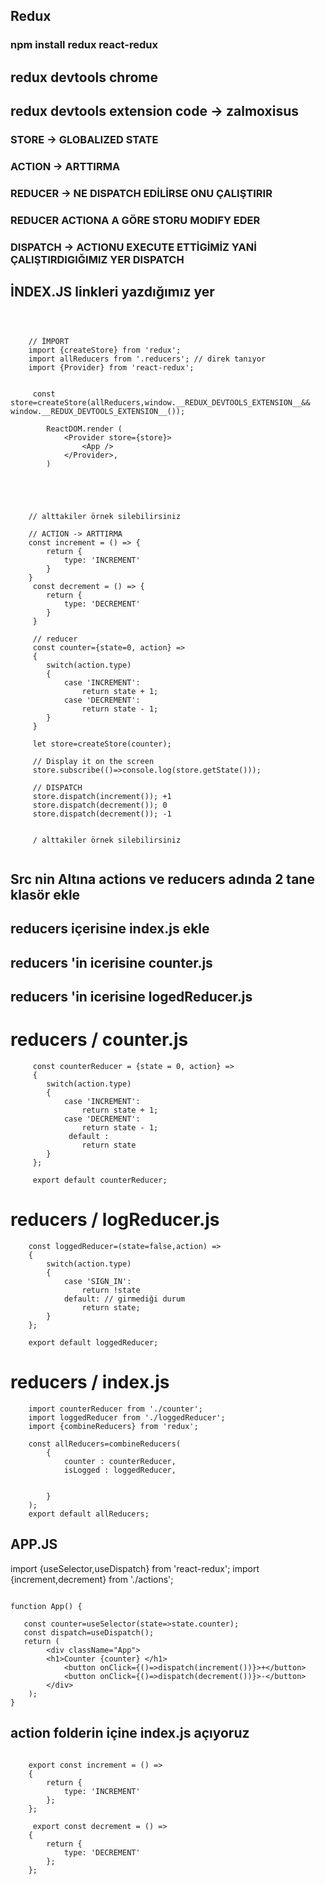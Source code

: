 ## Redux
### npm install redux react-redux
## redux devtools chrome

## redux devtools extension code -> zalmoxisus


### STORE -> GLOBALIZED STATE
### ACTION -> ARTTIRMA
### REDUCER -> NE DISPATCH EDİLİRSE ONU ÇALIŞTIRIR
### REDUCER ACTIONA A GÖRE STORU MODIFY EDER

### DISPATCH -> ACTIONU EXECUTE ETTİGİMİZ YANİ ÇALIŞTIRDIGIĞIMIZ YER DISPATCH 


## İNDEX.JS linkleri yazdığımız yer
```
    
 
    
    // İMPORT
    import {createStore} from 'redux';
    import allReducers from '.reducers'; // direk tanıyor
    import {Provider} from 'react-redux';
    
        
     const store=createStore(allReducers,window.__REDUX_DEVTOOLS_EXTENSION__&& window.__REDUX_DEVTOOLS_EXTENSION__());
    
        ReactDOM.render (
            <Provider store={store}>
                <App />
            </Provider>,
        )
    

    
    
    
    // alttakiler örnek silebilirsiniz
    
    // ACTION -> ARTTIRMA
    const increment = () => {
        return {
            type: 'INCREMENT'
        }
    }
     const decrement = () => {
        return {
            type: 'DECREMENT'
        }
     }
     
     // reducer 
     const counter={state=0, action} => 
     {
        switch(action.type)
        {
            case 'INCREMENT':
                return state + 1;
            case 'DECREMENT':
                return state - 1;
        }
     }
     
     let store=createStore(counter);
     
     // Display it on the screen
     store.subscribe(()=>console.log(store.getState()));
     
     // DISPATCH
     store.dispatch(increment()); +1
     store.dispatch(decrement()); 0
     store.dispatch(decrement()); -1
     
     
     / alttakiler örnek silebilirsiniz
     
```

## Src nin Altına actions ve reducers adında 2 tane klasör ekle
## reducers içerisine index.js ekle
## reducers 'in icerisine counter.js
## reducers 'in icerisine logedReducer.js

# reducers / counter.js
```
     const counterReducer = {state = 0, action} => 
     {
        switch(action.type)
        {
            case 'INCREMENT':
                return state + 1;
            case 'DECREMENT':
                return state - 1;
             default :
                return state
        }
     };
     
     export default counterReducer;
```

# reducers / logReducer.js
```
    const loggedReducer=(state=false,action) =>
    {
        switch(action.type) 
        {
            case 'SIGN_IN':
                return !state
            default: // girmediği durum
                return state;
        }
    };
    
    export default loggedReducer;
```

# reducers / index.js
```
    import counterReducer from './counter';
    import loggedReducer from './loggedReducer';
    import {combineReducers} from 'redux';
    
    const allReducers=combineReducers(
        {
            counter : counterReducer,
            isLogged : loggedReducer,
                  
            
        }
    );
    export default allReducers;
```
## APP.JS
import {useSelector,useDispatch} from 'react-redux';
import {increment,decrement} from './actions';
```

function App() {

   const counter=useSelector(state=>state.counter);
   const dispatch=useDispatch();
   return (
        <div className="App">
        <h1>Counter {counter} </h1>
            <button onClick={()=>dispatch(increment())}>+</button>
            <button onClick={()=>dispatch(decrement())}>-</button>
        </div>
    );
}
```

## action folderin içine index.js açıyoruz
```

    export const increment = () => 
    {
        return {
            type: 'INCREMENT'
        };
    };
    
     export const decrement = () => 
    {
        return {
            type: 'DECREMENT'
        };
    };
    
```

